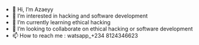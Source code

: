 - 👋 Hi, I’m Azaeyy
- 👀 I’m interested in hacking and software development
- 🌱 I’m currently learning ethical hacking
- 💞️ I’m looking to collaborate on ethical hacking or software development
- 📫 How to reach me : watsapp_+234 8124346623

<!---
Azaeyy/Azaeyy is a ✨ special ✨ repository because its `README.md` (this file) appears on your GitHub profile.
You can click the Preview link to take a look at your changes.
--->
